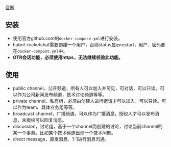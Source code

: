 [官网](https://rocket.chat)
## 安装
* 使用官方github.com的`docker-compose.yml`进行安装。
* hubot-rocketchat需要创建一个用户，否则status显示restart，用户、密码都在`docker-compost.yml`中。
* **OTR会话功能，必须使用https，无法继续校验此功能。**

## 使用
* public channel，公开频道，所有人可以加入并可见，可对话，可以只读。可以作为公司新闻发布频道，技术讨论频道等等。
* private channel，私有组，必须由创建人进行邀请才可以加入，可以只读。可以作为team、具体业务组等等。
* broadcast channel，广播频道，可以作为广播消息，授权人才可以发布消息，未授权可以回复消息。
* discussion，讨论组，基于一个channel而创建的讨论，讨论当前channel的某一个事务。比如某个技术频道出现一个技术问题。
* direct message，直发消息，1-1进行消息沟通。